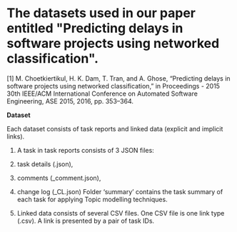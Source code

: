 # The datasets used in our paper entitled "Predicting delays in software projects using networked classification".

[1] M. Choetkiertikul, H. K. Dam, T. Tran, and A. Ghose, “Predicting delays in software projects using networked classification,” in Proceedings - 2015 30th IEEE/ACM International Conference on Automated Software Engineering, ASE 2015, 2016, pp. 353–364.

**Dataset**

Each dataset consists of task reports and linked data (explicit and implicit links).
1. A task in task reports consists of 3 JSON files:
  1. task details (<Task ID>.json),
  2. comments (<Task ID>_comment.json),
  3. change log (<Task ID>_CL.json)
Folder ‘summary’ contains the task summary of each task for applying Topic modelling techniques.

2. Linked data consists of several CSV files. One CSV file is one link type (<Link type>.csv). A link is presented by a pair of task IDs.